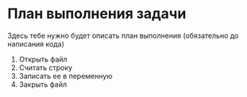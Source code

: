 # План выполнения задачи
Здесь тебе нужно будет описать план выполнения (обязательно до написания кода)

1. Открыть файл
2. Считать строку
3. Записать ее в переменную
4. Закрыть файл